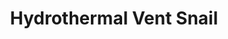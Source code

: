 ---
src: Hydrothermal Vent Snail.jpg
title: Hydrothermal Vent Snail
description: This is the only individual of its kind ever discovered. It is another hydrothermal vent snail. This Alviniconcha snail was found at the Suiyo Seamount of the Tokyo Hydrothermal Vent.
---